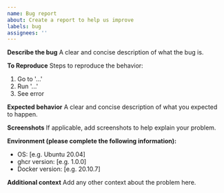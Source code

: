 ```yaml
---
name: Bug report
about: Create a report to help us improve
labels: bug
assignees: ''
---
```


**Describe the bug**
A clear and concise description of what the bug is.

**To Reproduce**
Steps to reproduce the behavior:
1. Go to '...'
2. Run '...'
3. See error

**Expected behavior**
A clear and concise description of what you expected to happen.

**Screenshots**
If applicable, add screenshots to help explain your problem.

**Environment (please complete the following information):**
- OS: [e.g. Ubuntu 20.04]
- ghcr version: [e.g. 1.0.0]
- Docker version: [e.g. 20.10.7]

**Additional context**
Add any other context about the problem here.
